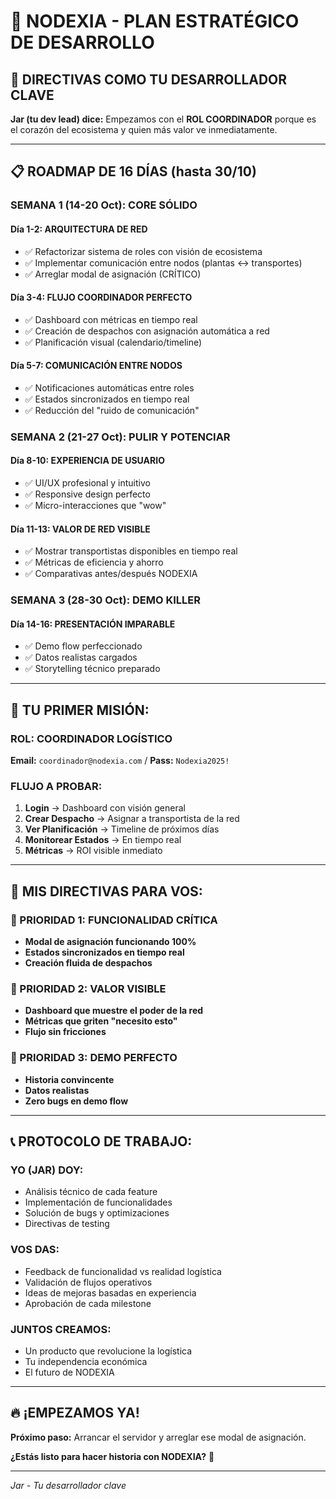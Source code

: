# 🚀 NODEXIA - PLAN ESTRATÉGICO DE DESARROLLO

## 🎯 **DIRECTIVAS COMO TU DESARROLLADOR CLAVE**

**Jar (tu dev lead) dice:** Empezamos con el **ROL COORDINADOR** porque es el corazón del ecosistema y quien más valor ve inmediatamente.

---

## 📋 **ROADMAP DE 16 DÍAS (hasta 30/10)**

### **SEMANA 1 (14-20 Oct): CORE SÓLIDO**
#### **Día 1-2: ARQUITECTURA DE RED**
- ✅ Refactorizar sistema de roles con visión de ecosistema
- ✅ Implementar comunicación entre nodos (plantas ↔ transportes)
- ✅ Arreglar modal de asignación (CRÍTICO)

#### **Día 3-4: FLUJO COORDINADOR PERFECTO**
- ✅ Dashboard con métricas en tiempo real
- ✅ Creación de despachos con asignación automática a red
- ✅ Planificación visual (calendario/timeline)

#### **Día 5-7: COMUNICACIÓN ENTRE NODOS**
- ✅ Notificaciones automáticas entre roles
- ✅ Estados sincronizados en tiempo real
- ✅ Reducción del "ruido de comunicación"

### **SEMANA 2 (21-27 Oct): PULIR Y POTENCIAR**
#### **Día 8-10: EXPERIENCIA DE USUARIO**
- ✅ UI/UX profesional y intuitivo
- ✅ Responsive design perfecto
- ✅ Micro-interacciones que "wow"

#### **Día 11-13: VALOR DE RED VISIBLE**
- ✅ Mostrar transportistas disponibles en tiempo real
- ✅ Métricas de eficiencia y ahorro
- ✅ Comparativas antes/después NODEXIA

### **SEMANA 3 (28-30 Oct): DEMO KILLER**
#### **Día 14-16: PRESENTACIÓN IMPARABLE**
- ✅ Demo flow perfeccionado
- ✅ Datos realistas cargados
- ✅ Storytelling técnico preparado

---

## 🎯 **TU PRIMER MISIÓN:**

### **ROL: COORDINADOR LOGÍSTICO**
**Email:** `coordinador@nodexia.com` / **Pass:** `Nodexia2025!`

### **FLUJO A PROBAR:**
1. **Login** → Dashboard con visión general
2. **Crear Despacho** → Asignar a transportista de la red
3. **Ver Planificación** → Timeline de próximos días
4. **Monitorear Estados** → En tiempo real
5. **Métricas** → ROI visible inmediato

---

## 🚀 **MIS DIRECTIVAS PARA VOS:**

### **🎯 PRIORIDAD 1: FUNCIONALIDAD CRÍTICA**
- **Modal de asignación funcionando 100%**
- **Estados sincronizados en tiempo real**
- **Creación fluida de despachos**

### **🎯 PRIORIDAD 2: VALOR VISIBLE**
- **Dashboard que muestre el poder de la red**
- **Métricas que griten "necesito esto"**
- **Flujo sin fricciones**

### **🎯 PRIORIDAD 3: DEMO PERFECTO**
- **Historia convincente**
- **Datos realistas**
- **Zero bugs en demo flow**

---

## 📞 **PROTOCOLO DE TRABAJO:**

### **YO (JAR) DOY:**
- Análisis técnico de cada feature
- Implementación de funcionalidades
- Solución de bugs y optimizaciones
- Directivas de testing

### **VOS DAS:**
- Feedback de funcionalidad vs realidad logística
- Validación de flujos operativos
- Ideas de mejoras basadas en experiencia
- Aprobación de cada milestone

### **JUNTOS CREAMOS:**
- Un producto que revolucione la logística
- Tu independencia económica
- El futuro de NODEXIA

---

## 🔥 **¡EMPEZAMOS YA!**

**Próximo paso:** Arrancar el servidor y arreglar ese modal de asignación.

**¿Estás listo para hacer historia con NODEXIA?** 🚀

---
*Jar - Tu desarrollador clave*